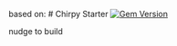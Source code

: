 based on: # Chirpy Starter [![Gem Version](https://img.shields.io/gem/v/jekyll-theme-chirpy)](https://rubygems.org/gems/jekyll-theme-chirpy) 

nudge to build

